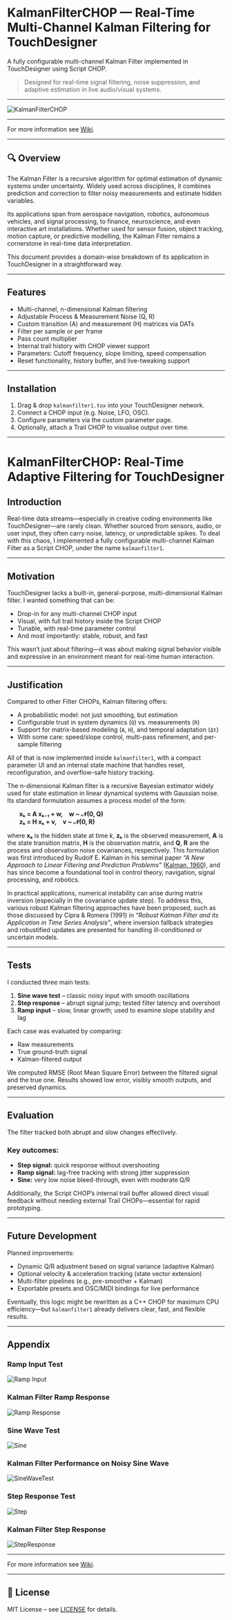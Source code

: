 # KalmanFilterCHOP — Real-Time Multi-Channel Kalman Filtering for TouchDesigner

A fully configurable multi-channel Kalman Filter implemented in TouchDesigner using Script CHOP.

> Designed for real-time signal filtering, noise suppression, and adaptive estimation in live audio/visual systems.

---

![KalmanFilterCHOP](images/Kalman_Full_Screen.png)

---


For more information see [Wiki](https://github.com/saimgulay/TouchDesigner-Kalman-FilterCHOP/wiki/Wiki:-KalmanFilter-CHOP).

---


## 🔍 Overview

The Kalman Filter is a recursive algorithm for optimal estimation of dynamic systems under uncertainty. Widely used across disciplines, it combines prediction and correction to filter noisy measurements and estimate hidden variables.

Its applications span from aerospace navigation, robotics, autonomous vehicles, and signal processing, to finance, neuroscience, and even interactive art installations. Whether used for sensor fusion, object tracking, motion capture, or predictive modelling, the Kalman Filter remains a cornerstone in real-time data interpretation.

This document provides a domain-wise breakdown of its application in TouchDesigner in a straightforward way.

---


## Features

- Multi-channel, n-dimensional Kalman filtering
- Adjustable Process & Measurement Noise (Q, R)
- Custom transition (A) and measurement (H) matrices via DATs
- Filter per sample or per frame
- Pass count multiplier
- Internal trail history with CHOP viewer support
- Parameters: Cutoff frequency, slope limiting, speed compensation
- Reset functionality, history buffer, and live-tweaking support

---

## Installation

1. Drag & drop `kalmanfilter1.tox` into your TouchDesigner network.
2. Connect a CHOP input (e.g. Noise, LFO, OSC).
3. Configure parameters via the custom parameter page.
4. Optionally, attach a Trail CHOP to visualise output over time.

---



# KalmanFilterCHOP: Real-Time Adaptive Filtering for TouchDesigner

## Introduction

Real-time data streams—especially in creative coding environments like TouchDesigner—are rarely clean. Whether sourced from sensors, audio, or user input, they often carry noise, latency, or unpredictable spikes. To deal with this chaos, I implemented a fully configurable multi-channel Kalman Filter as a Script CHOP, under the name `kalmanfilter1`.

---

## Motivation

TouchDesigner lacks a built-in, general-purpose, multi-dimensional Kalman filter. I wanted something that can be:

- Drop-in for any multi-channel CHOP input  
- Visual, with full trail history inside the Script CHOP  
- Tunable, with real-time parameter control  
- And most importantly: stable, robust, and fast  

This wasn’t just about filtering—it was about making signal behavior visible and expressive in an environment meant for real-time human interaction.

---

## Justification

Compared to other Filter CHOPs, Kalman filtering offers:

- A probabilistic model: not just smoothing, but estimation  
- Configurable trust in system dynamics (`Q`) vs. measurements (`R`)  
- Support for matrix-based modeling (`A`, `H`), and temporal adaptation (`Δt`)  
- With some care: speed/slope control, multi-pass refinement, and per-sample filtering  

All of that is now implemented inside `kalmanfilter1`, with a compact parameter UI and an internal state machine that handles reset, reconfiguration, and overflow-safe history tracking.

The n-dimensional Kalman filter is a recursive Bayesian estimator widely used for state estimation in linear dynamical systems with Gaussian noise. Its standard formulation assumes a process model of the form:

  **xₖ = A xₖ₋₁ + w, w ~ 𝒩(0, Q)**  
  **zₖ = H xₖ + v, v ~ 𝒩(0, R)**

where **xₖ** is the hidden state at time *k*, **zₖ** is the observed measurement, **A** is the state transition matrix, **H** is the observation matrix, and **Q**, **R** are the process and observation noise covariances, respectively. This formulation was first introduced by Rudolf E. Kalman in his seminal paper *“A New Approach to Linear Filtering and Prediction Problems”* ([Kalman, 1960](https://doi.org/10.1115/1.3662552)), and has since become a foundational tool in control theory, navigation, signal processing, and robotics.

In practical applications, numerical instability can arise during matrix inversion (especially in the covariance update step). To address this, various robust Kalman filtering approaches have been proposed, such as those discussed by Cipra & Romera (1991) in *“Robust Kalman Filter and its Application in Time Series Analysis”*, where inversion fallback strategies and robustified updates are presented for handling ill-conditioned or uncertain models.


---

## Tests

I conducted three main tests:

1. **Sine wave test** – classic noisy input with smooth oscillations  
2. **Step response** – abrupt signal jump; tested filter latency and overshoot  
3. **Ramp input** – slow, linear growth; used to examine slope stability and lag  

Each case was evaluated by comparing:

- Raw measurements  
- True ground-truth signal  
- Kalman-filtered output  

We computed RMSE (Root Mean Square Error) between the filtered signal and the true one. Results showed low error, visibly smooth outputs, and preserved dynamics.

---

## Evaluation

The filter tracked both abrupt and slow changes effectively.

### Key outcomes:

- **Step signal:** quick response without overshooting  
- **Ramp signal:** lag-free tracking with strong jitter suppression  
- **Sine:** very low noise bleed-through, even with moderate Q/R  

Additionally, the Script CHOP’s internal trail buffer allowed direct visual feedback without needing external Trail CHOPs—essential for rapid prototyping.

---

## Future Development

Planned improvements:

- Dynamic Q/R adjustment based on signal variance (adaptive Kalman)  
- Optional velocity & acceleration tracking (state vector extension)  
- Multi-filter pipelines (e.g., pre-smoother + Kalman)  
- Exportable presets and OSC/MIDI bindings for live performance  

Eventually, this logic might be rewritten as a C++ CHOP for maximum CPU efficiency—but `kalmanfilter1` already delivers clear, fast, and flexible results.

---

## Appendix

### Ramp Input Test  
![Ramp Input](images/ramp_input.png)

### Kalman Filter Ramp Response  
![Ramp Response](images/RampResponse.png)

### Sine Wave Test  
![Sine](images/sine_wave.png)

### Kalman Filter Performance on Noisy Sine Wave  
![SineWaveTest](images/SineWaveTest.png)

### Step Response Test  
![Step](images/step_response.png)

### Kalman Filter Step Response  
![StepResponse](images/StepResponse.png)

---


For more information see [Wiki](https://github.com/saimgulay/TouchDesigner-Kalman-FilterCHOP/wiki/Wiki:-KalmanFilter-CHOP).

---


## 📄 License

MIT License – see [LICENSE](./LICENSE) for details.

